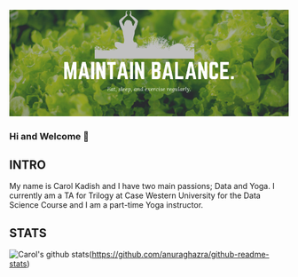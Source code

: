 
![Header](https://github.com/cmpietro/cmpietro/blob/master/Readme_Header.png "Header")


### Hi and Welcome 👋

## INTRO

My name is Carol Kadish and I have two main passions; Data and Yoga.  I currently am a TA for Trilogy at Case Western University for the Data Science Course and I am a part-time Yoga instructor.  

## STATS

![Carol's github stats](https://github-readme-stats.vercel.app/api?username=cmpietro)(https://github.com/anuraghazra/github-readme-stats)
<!--
**cmpietro/cmpietro** is a ✨ _special_ ✨ repository because its `README.md` (this file) appears on your GitHub profile.

Here are some ideas to get you started:

- 🔭 I’m currently working on ...
- 🌱 I’m currently learning ...
- 👯 I’m looking to collaborate on ...
- 🤔 I’m looking for help with ...
- 💬 Ask me about ...
- 📫 How to reach me: ...
- 😄 Pronouns: ...
- ⚡ Fun fact: ...
-->
